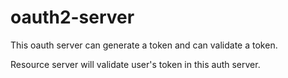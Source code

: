 # oauth2-server

This oauth server can generate a token and can validate a token.

Resource server will validate user's token in this auth server.
